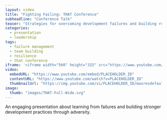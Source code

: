 ```yaml
---
layout: video
title: "Fighting Failing: THAT Conference"
subheadline: "Conference Talk"
teaser: "Strategies for overcoming development failures and building resilient teams."
categories:
  - presentation
  - leadership
tags:
  - failure management
  - team building
  - resilience
  - that conference
iframe: '<iframe width="560" height="315" src="https://www.youtube.com/embed/PLACEHOLDER_ID" frameborder="0" allow="accelerometer; autoplay; clipboard-write; encrypted-media; gyroscope; picture-in-picture" allowfullscreen></iframe>'
video:
  embedURL: "https://www.youtube.com/embed/PLACEHOLDER_ID"
  contentURL: "https://www.youtube.com/watch?v=PLACEHOLDER_ID"
  thumbnailUrl: "https://img.youtube.com/vi/PLACEHOLDER_ID/maxresdefault.jpg"
image:
  thumb: "images/THAT-Full-Wide.svg"
---
```


An engaging presentation about learning from failures and building stronger development practices through adversity.
